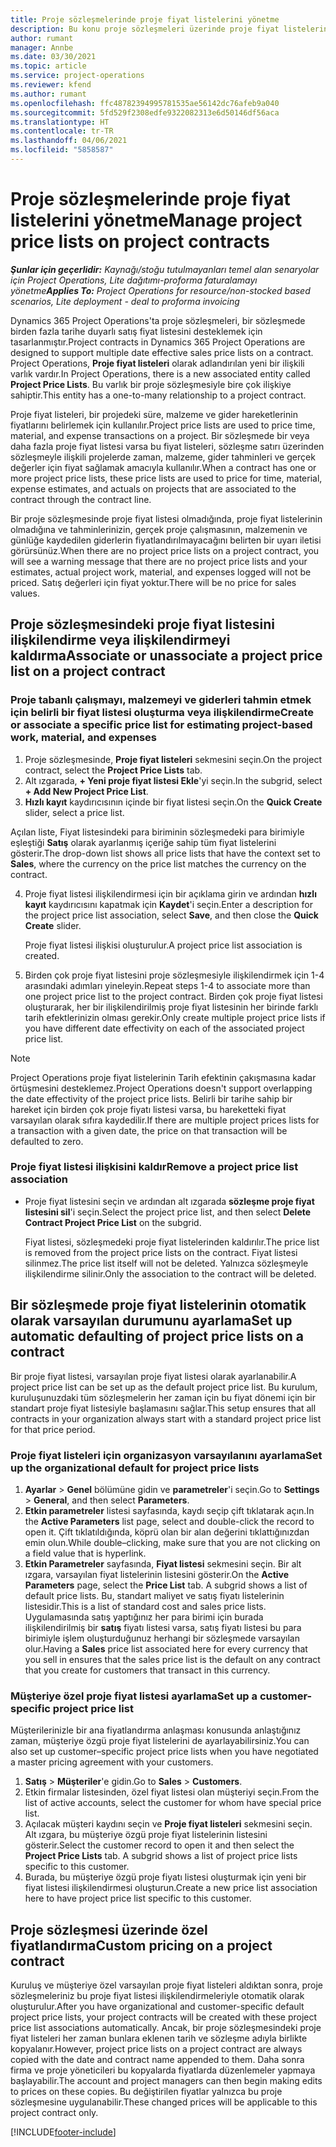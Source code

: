 ```yaml
---
title: Proje sözleşmelerinde proje fiyat listelerini yönetme
description: Bu konu proje sözleşmeleri üzerinde proje fiyat listelerinin yönetilmesi hakkında bilgi sağlar.
author: rumant
manager: Annbe
ms.date: 03/30/2021
ms.topic: article
ms.service: project-operations
ms.reviewer: kfend
ms.author: rumant
ms.openlocfilehash: ffc48782394995781535ae56142dc76afeb9a040
ms.sourcegitcommit: 5fd529f2308edfe9322082313e6d50146df56aca
ms.translationtype: HT
ms.contentlocale: tr-TR
ms.lasthandoff: 04/06/2021
ms.locfileid: "5858587"
---
```

# <a name="manage-project-price-lists-on-project-contracts"></a><span data-ttu-id="4ee9c-103">Proje sözleşmelerinde proje fiyat listelerini yönetme</span><span class="sxs-lookup"><span data-stu-id="4ee9c-103">Manage project price lists on project contracts</span></span>

<span data-ttu-id="4ee9c-104">_**Şunlar için geçerlidir:** Kaynağı/stoğu tutulmayanları temel alan senaryolar için Project Operations, Lite dağıtımı-proforma faturalamayı yönetme_</span><span class="sxs-lookup"><span data-stu-id="4ee9c-104">_**Applies To:** Project Operations for resource/non-stocked based scenarios, Lite deployment - deal to proforma invoicing_</span></span>

<span data-ttu-id="4ee9c-105">Dynamics 365 Project Operations'ta proje sözleşmeleri, bir sözleşmede birden fazla tarihe duyarlı satış fiyat listesini desteklemek için tasarlanmıştır.</span><span class="sxs-lookup"><span data-stu-id="4ee9c-105">Project contracts in Dynamics 365 Project Operations are designed to support multiple date effective sales price lists on a contract.</span></span> <span data-ttu-id="4ee9c-106">Project Operations, **Proje fiyat listeleri** olarak adlandırılan yeni bir ilişkili varlık vardır.</span><span class="sxs-lookup"><span data-stu-id="4ee9c-106">In Project Operations, there is a new associated entity called **Project Price Lists**.</span></span> <span data-ttu-id="4ee9c-107">Bu varlık bir proje sözleşmesiyle bire çok ilişkiye sahiptir.</span><span class="sxs-lookup"><span data-stu-id="4ee9c-107">This entity has a one-to-many relationship to a project contract.</span></span>

<span data-ttu-id="4ee9c-108">Proje fiyat listeleri, bir projedeki süre, malzeme ve gider hareketlerinin fiyatlarını belirlemek için kullanılır.</span><span class="sxs-lookup"><span data-stu-id="4ee9c-108">Project price lists are used to price time, material, and expense transactions on a project.</span></span> <span data-ttu-id="4ee9c-109">Bir sözleşmede bir veya daha fazla proje fiyat listesi varsa bu fiyat listeleri, sözleşme satırı üzerinden sözleşmeyle ilişkili projelerde zaman, malzeme, gider tahminleri ve gerçek değerler için fiyat sağlamak amacıyla kullanılır.</span><span class="sxs-lookup"><span data-stu-id="4ee9c-109">When a contract has one or more project price lists, these price lists are used to price for time, material, expense estimates, and actuals on projects that are associated to the contract through the contract line.</span></span>

<span data-ttu-id="4ee9c-110">Bir proje sözleşmesinde proje fiyat listesi olmadığında, proje fiyat listelerinin olmadığına ve tahminlerinizin, gerçek proje çalışmasının, malzemenin ve günlüğe kaydedilen giderlerin fiyatlandırılmayacağını belirten bir uyarı iletisi görürsünüz.</span><span class="sxs-lookup"><span data-stu-id="4ee9c-110">When there are no project price lists on a project contract, you will see a warning message that there are no project price lists and your estimates, actual project work, material, and expenses logged will not be priced.</span></span> <span data-ttu-id="4ee9c-111">Satış değerleri için fiyat yoktur.</span><span class="sxs-lookup"><span data-stu-id="4ee9c-111">There will be no price for sales values.</span></span>

## <a name="associate-or-unassociate-a-project-price-list-on-a-project-contract"></a><span data-ttu-id="4ee9c-112">Proje sözleşmesindeki proje fiyat listesini ilişkilendirme veya ilişkilendirmeyi kaldırma</span><span class="sxs-lookup"><span data-stu-id="4ee9c-112">Associate or unassociate a project price list on a project contract</span></span>

### <a name="create-or-associate-a-specific-price-list-for-estimating-project-based-work-material-and-expenses"></a><span data-ttu-id="4ee9c-113">Proje tabanlı çalışmayı, malzemeyi ve giderleri tahmin etmek için belirli bir fiyat listesi oluşturma veya ilişkilendirme</span><span class="sxs-lookup"><span data-stu-id="4ee9c-113">Create or associate a specific price list for estimating project-based work, material, and expenses</span></span>

1. <span data-ttu-id="4ee9c-114">Proje sözleşmesinde, **Proje fiyat listeleri** sekmesini seçin.</span><span class="sxs-lookup"><span data-stu-id="4ee9c-114">On the project contract, select the **Project Price Lists** tab.</span></span>
2. <span data-ttu-id="4ee9c-115">Alt ızgarada, **+ Yeni proje fiyat listesi Ekle**'yi seçin.</span><span class="sxs-lookup"><span data-stu-id="4ee9c-115">In the subgrid, select **+ Add New Project Price List**.</span></span>
3. <span data-ttu-id="4ee9c-116">**Hızlı kayıt** kaydırıcısının içinde bir fiyat listesi seçin.</span><span class="sxs-lookup"><span data-stu-id="4ee9c-116">On the **Quick Create** slider, select a price list.</span></span> 

  <span data-ttu-id="4ee9c-117">Açılan liste, Fiyat listesindeki para biriminin sözleşmedeki para birimiyle eşleştiği **Satış** olarak ayarlanmış içeriğe sahip tüm fiyat listelerini gösterir.</span><span class="sxs-lookup"><span data-stu-id="4ee9c-117">The drop-down list shows all price lists that have the context set to **Sales**, where the currency on the price list matches the currency on the contract.</span></span>
  
4. <span data-ttu-id="4ee9c-118">Proje fiyat listesi ilişkilendirmesi için bir açıklama girin ve ardından **hızlı kayıt** kaydırıcısını kapatmak için **Kaydet**'i seçin.</span><span class="sxs-lookup"><span data-stu-id="4ee9c-118">Enter a description for the project price list association, select **Save**, and then close the **Quick Create** slider.</span></span>

   <span data-ttu-id="4ee9c-119">Proje fiyat listesi ilişkisi oluşturulur.</span><span class="sxs-lookup"><span data-stu-id="4ee9c-119">A project price list association is created.</span></span>
   
5. <span data-ttu-id="4ee9c-120">Birden çok proje fiyat listesini proje sözleşmesiyle ilişkilendirmek için 1-4 arasındaki adımları yineleyin.</span><span class="sxs-lookup"><span data-stu-id="4ee9c-120">Repeat steps 1-4 to associate more than one project price list to the project contract.</span></span> <span data-ttu-id="4ee9c-121">Birden çok proje fiyat listesi oluşturarak, her bir ilişkilendirilmiş proje fiyat listesinin her birinde farklı tarih efektlerinizin olması gerekir.</span><span class="sxs-lookup"><span data-stu-id="4ee9c-121">Only create multiple project price lists if you have different date effectivity on each of the associated project price list.</span></span>

> [!NOTE]
> <span data-ttu-id="4ee9c-122">Project Operations proje fiyat listelerinin Tarih efektinin çakışmasına kadar örtüşmesini desteklemez.</span><span class="sxs-lookup"><span data-stu-id="4ee9c-122">Project Operations doesn't support overlapping the date effectivity of the project price lists.</span></span> <span data-ttu-id="4ee9c-123">Belirli bir tarihe sahip bir hareket için birden çok proje fiyatı listesi varsa, bu hareketteki fiyat varsayılan olarak sıfıra kaydedilir.</span><span class="sxs-lookup"><span data-stu-id="4ee9c-123">If there are multiple project prices lists for a transaction with a given date, the price on that transaction will be defaulted to zero.</span></span>

### <a name="remove-a-project-price-list-association"></a><span data-ttu-id="4ee9c-124">Proje fiyat listesi ilişkisini kaldır</span><span class="sxs-lookup"><span data-stu-id="4ee9c-124">Remove a project price list association</span></span>

- <span data-ttu-id="4ee9c-125">Proje fiyat listesini seçin ve ardından alt ızgarada **sözleşme proje fiyat listesini sil**'i seçin.</span><span class="sxs-lookup"><span data-stu-id="4ee9c-125">Select the project price list, and then select **Delete Contract Project Price List** on the subgrid.</span></span> 

  <span data-ttu-id="4ee9c-126">Fiyat listesi, sözleşmedeki proje fiyat listelerinden kaldırılır.</span><span class="sxs-lookup"><span data-stu-id="4ee9c-126">The price list is removed from the project price lists on the contract.</span></span> <span data-ttu-id="4ee9c-127">Fiyat listesi silinmez.</span><span class="sxs-lookup"><span data-stu-id="4ee9c-127">The price list itself will not be deleted.</span></span> <span data-ttu-id="4ee9c-128">Yalnızca sözleşmeyle ilişkilendirme silinir.</span><span class="sxs-lookup"><span data-stu-id="4ee9c-128">Only the association to the contract will be deleted.</span></span>

## <a name="set-up-automatic-defaulting-of-project-price-lists-on-a-contract"></a><span data-ttu-id="4ee9c-129">Bir sözleşmede proje fiyat listelerinin otomatik olarak varsayılan durumunu ayarlama</span><span class="sxs-lookup"><span data-stu-id="4ee9c-129">Set up automatic defaulting of project price lists on a contract</span></span>

<span data-ttu-id="4ee9c-130">Bir proje fiyat listesi, varsayılan proje fiyat listesi olarak ayarlanabilir.</span><span class="sxs-lookup"><span data-stu-id="4ee9c-130">A project price list can be set up as the default project price list.</span></span> <span data-ttu-id="4ee9c-131">Bu kurulum, kuruluşunuzdaki tüm sözleşmelerin her zaman için bu fiyat dönemi için bir standart proje fiyat listesiyle başlamasını sağlar.</span><span class="sxs-lookup"><span data-stu-id="4ee9c-131">This setup ensures that all contracts in your organization always start with a standard project price list for that price period.</span></span>

### <a name="set-up-the-organizational-default-for-project-price-lists"></a><span data-ttu-id="4ee9c-132">Proje fiyat listeleri için organizasyon varsayılanını ayarlama</span><span class="sxs-lookup"><span data-stu-id="4ee9c-132">Set up the organizational default for project price lists</span></span>

1. <span data-ttu-id="4ee9c-133">**Ayarlar** > **Genel** bölümüne gidin ve **parametreler**'i seçin.</span><span class="sxs-lookup"><span data-stu-id="4ee9c-133">Go to **Settings** > **General**, and then select **Parameters**.</span></span>
2. <span data-ttu-id="4ee9c-134">**Etkin parametreler** listesi sayfasında, kaydı seçip çift tıklatarak açın.</span><span class="sxs-lookup"><span data-stu-id="4ee9c-134">In the **Active Parameters** list page, select and double-click the record to open it.</span></span> <span data-ttu-id="4ee9c-135">Çift tıklatıldığında, köprü olan bir alan değerini tıklattığınızdan emin olun.</span><span class="sxs-lookup"><span data-stu-id="4ee9c-135">While double–clicking, make sure that you are not clicking on a field value that is hyperlink.</span></span> 
3. <span data-ttu-id="4ee9c-136">**Etkin Parametreler** sayfasında, **Fiyat listesi** sekmesini seçin. Bir alt ızgara, varsayılan fiyat listelerinin listesini gösterir.</span><span class="sxs-lookup"><span data-stu-id="4ee9c-136">On the **Active Parameters** page, select the **Price List** tab. A subgrid shows a list of default price lists.</span></span> <span data-ttu-id="4ee9c-137">Bu, standart maliyet ve satış fiyatı listelerinin listesidir.</span><span class="sxs-lookup"><span data-stu-id="4ee9c-137">This is a list of standard cost and sales price lists.</span></span> <span data-ttu-id="4ee9c-138">Uygulamasında satış yaptığınız her para birimi için burada ilişkilendirilmiş bir **satış** fiyatı listesi varsa, satış fiyatı listesi bu para birimiyle işlem oluşturduğunuz herhangi bir sözleşmede varsayılan olur.</span><span class="sxs-lookup"><span data-stu-id="4ee9c-138">Having a **Sales** price list associated here for every currency that you sell in ensures that the sales price list is the default on any contract that you create for customers that transact in this currency.</span></span>

### <a name="set-up-a-customer-specific-project-price-list"></a><span data-ttu-id="4ee9c-139">Müşteriye özel proje fiyat listesi ayarlama</span><span class="sxs-lookup"><span data-stu-id="4ee9c-139">Set up a customer-specific project price list</span></span>

<span data-ttu-id="4ee9c-140">Müşterilerinizle bir ana fiyatlandırma anlaşması konusunda anlaştığınız zaman, müşteriye özgü proje fiyat listelerini de ayarlayabilirsiniz.</span><span class="sxs-lookup"><span data-stu-id="4ee9c-140">You can also set up customer–specific project price lists when you have negotiated a master pricing agreement with your customers.</span></span>

1. <span data-ttu-id="4ee9c-141">**Satış** > **Müşteriler**'e gidin.</span><span class="sxs-lookup"><span data-stu-id="4ee9c-141">Go to **Sales** > **Customers**.</span></span>
2. <span data-ttu-id="4ee9c-142">Etkin firmalar listesinden, özel fiyat listesi olan müşteriyi seçin.</span><span class="sxs-lookup"><span data-stu-id="4ee9c-142">From the list of active accounts, select the customer for whom have special price list.</span></span>
3. <span data-ttu-id="4ee9c-143">Açılacak müşteri kaydını seçin ve **Proje fiyat listeleri** sekmesini seçin. Alt ızgara, bu müşteriye özgü proje fiyat listelerinin listesini gösterir.</span><span class="sxs-lookup"><span data-stu-id="4ee9c-143">Select the customer record to open it and then select the **Project Price Lists** tab. A subgrid shows a list of project price lists specific to this customer.</span></span> 
4. <span data-ttu-id="4ee9c-144">Burada, bu müşteriye özgü proje fiyatı listesi oluşturmak için yeni bir fiyat listesi ilişkilendirmesi oluşturun.</span><span class="sxs-lookup"><span data-stu-id="4ee9c-144">Create a new price list association here to have project price list specific to this customer.</span></span>

## <a name="custom-pricing-on-a-project-contract"></a><span data-ttu-id="4ee9c-145">Proje sözleşmesi üzerinde özel fiyatlandırma</span><span class="sxs-lookup"><span data-stu-id="4ee9c-145">Custom pricing on a project contract</span></span>

<span data-ttu-id="4ee9c-146">Kuruluş ve müşteriye özel varsayılan proje fiyat listeleri aldıktan sonra, proje sözleşmeleriniz bu proje fiyat listesi ilişkilendirmeleriyle otomatik olarak oluşturulur.</span><span class="sxs-lookup"><span data-stu-id="4ee9c-146">After you have organizational and customer-specific default project price lists, your project contracts will be created with these project price list associations automatically.</span></span> <span data-ttu-id="4ee9c-147">Ancak, bir proje sözleşmesindeki proje fiyat listeleri her zaman bunlara eklenen tarih ve sözleşme adıyla birlikte kopyalanır.</span><span class="sxs-lookup"><span data-stu-id="4ee9c-147">However, project price lists on a project contract are always copied with the date and contract name appended to them.</span></span> <span data-ttu-id="4ee9c-148">Daha sonra firma ve proje yöneticileri bu kopyalarda fiyatlarda düzenlemeler yapmaya başlayabilir.</span><span class="sxs-lookup"><span data-stu-id="4ee9c-148">The account and project managers can then begin making edits to prices on these copies.</span></span> <span data-ttu-id="4ee9c-149">Bu değiştirilen fiyatlar yalnızca bu proje sözleşmesine uygulanabilir.</span><span class="sxs-lookup"><span data-stu-id="4ee9c-149">These changed prices will be applicable to this project contract only.</span></span>


[!INCLUDE[footer-include](../includes/footer-banner.md)]
